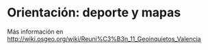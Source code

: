 Orientación: deporte y mapas
=================================

Más información en http://wiki.osgeo.org/wiki/Reuni%C3%B3n_11_Geoinquietos_Valencia
